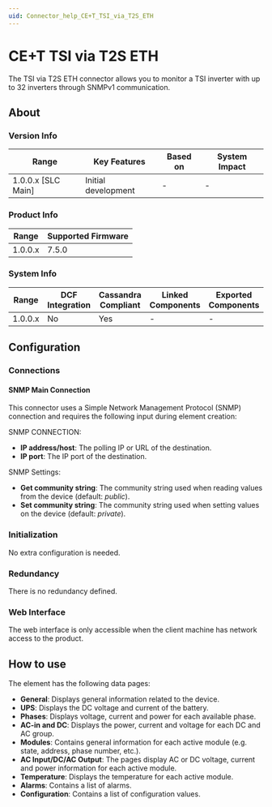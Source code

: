```yaml
---
uid: Connector_help_CE+T_TSI_via_T2S_ETH
---
```


# CE+T TSI via T2S ETH

The TSI via T2S ETH connector allows you to monitor a TSI inverter with up to 32 inverters through SNMPv1 communication.

## About

### Version Info

| **Range**            | **Key Features**    | **Based on** | **System Impact** |
|----------------------|---------------------|--------------|-------------------|
| 1.0.0.x [SLC Main]   | Initial development | -            | -                 |

### Product Info

| Range     | Supported Firmware     |
|-----------|------------------------|
| 1.0.0.x   | 7.5.0                  |

### System Info

| Range     | DCF Integration     | Cassandra Compliant     | Linked Components     | Exported Components     |
|-----------|---------------------|-------------------------|-----------------------|-------------------------|
| 1.0.0.x   | No                  | Yes                     | -                     | -                       |

## Configuration

### Connections

#### SNMP Main Connection

This connector uses a Simple Network Management Protocol (SNMP) connection and requires the following input during element creation:

SNMP CONNECTION:

- **IP address/host**: The polling IP or URL of the destination.
- **IP port**: The IP port of the destination.

SNMP Settings:

- **Get community string**: The community string used when reading values from the device (default: *public*).
- **Set community string**: The community string used when setting values on the device (default: *private*).

### Initialization

No extra configuration is needed.

### Redundancy

There is no redundancy defined.

### Web Interface

The web interface is only accessible when the client machine has network access to the product.

## How to use

The element has the following data pages:

- **General**: Displays general information related to the device.
- **UPS**: Displays the DC voltage and current of the battery.
- **Phases**: Displays voltage, current and power for each available phase.
- **AC-in and DC**: Displays the power, current and voltage for each DC and AC group.
- **Modules**: Contains general information for each active module (e.g. state, address, phase number, etc.).
- **AC Input/DC/AC Output**: The pages display AC or DC voltage, current and power information for each active module.
- **Temperature**: Displays the temperature for each active module.
- **Alarms**: Contains a list of alarms.
- **Configuration**: Contains a list of configuration values.
